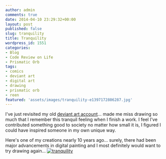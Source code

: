 ```yaml
---
author: admin
comments: true
date: 2014-04-10 23:29:32+00:00
layout: post
published: false
slug: tranquility
title: Tranquility
wordpress_id: 1551
categories:
- Blog
- Code Review on Life
- Prismatic Orb
tags:
- comics
- deviant art
- digital art
- drawing
- prismatic orb
- reen
featured: 'assets/images/tranquility-e1397172806287.jpg'
---
```


I've just revisited my old [deviant art account](http://laszio.deviantart.com/)... made me miss drawing so much that I remember this tranquil feeling when I finish a work. I feel I've contributed something good to society no matter how small it is, I figured I could have inspired someone in my own unique way.

Here's one of my creations nearly 10 years ago... surely, there had been major advancements in digital painting and I most definitely would want to try drawing again...
[![tranquility](http://www.reengo.com/wp-content/uploads/2014/04/tranquility.jpg)](http://www.reengo.com/wp-content/uploads/2014/04/tranquility.jpg)
